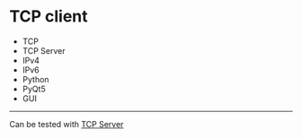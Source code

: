 # TCP client

- TCP
- TCP Server
- IPv4
- IPv6
- Python
- PyQt5
- GUI

---

Can be tested with [TCP Server](../TcpServer/)
